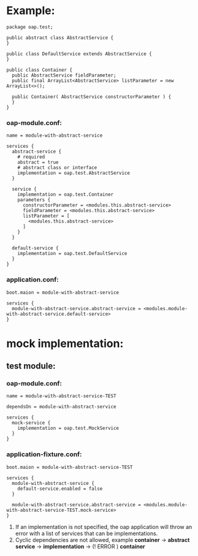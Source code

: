 # Example:
```
package oap.test;

public abstract class AbstractService {
}

public class DefaultService extends AbstractService {
}

public class Container {
  public AbstractService fieldParameter;
  public final ArrayList<AbstractService> listParameter = new ArrayList<>();
   
  public Container( AbstractService constructorParameter ) {
  }
}
```

### oap-module.conf:
```
name = module-with-abstract-service

services {
  abstract-service {
    # required
    abstract = true
    # abstract class or interface
    implementation = oap.test.AbstractService
  }
  
  service {
    implementation = oap.test.Container
    parameters {
      constructorParameter = <modules.this.abstract-service>
      fieldParameter = <modules.this.abstract-service>
      listParameter = [
        <modules.this.abstract-service>
      ]
    }
  }
  
  default-service {
    implementation = oap.test.DefaultService
  }
}
```

### application.conf:
```
boot.maion = module-with-abstract-service

services {
  module-with-abstract-service.abstract-service = <modules.module-with-abstract-service.default-service>
}
```

# mock implementation:

## test module:
### oap-module.conf:
```
name = module-with-abstract-service-TEST

dependsOn = module-with-abstract-service

services {
  mock-service {
    implementation = oap.test.MockService
  }
}
```

### application-fixture.conf:
```
boot.maion = module-with-abstract-service-TEST

services {
  module-with-abstract-service {
    default-service.enabled = false
  }

  module-with-abstract-service.abstract-service = <modules.module-with-abstract-service-TEST.mock-service>
}
```

1. If an implementation is not specified, the oap application will throw an error with a list of services that can be implementations.
2. Cyclic dependencies are not allowed, example __container__ -> __abstract service__ -> __implementation__ -> (! ERROR ) __container__
